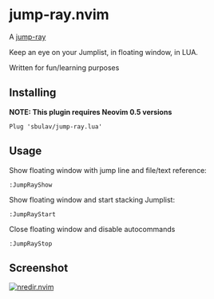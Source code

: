 jump-ray.nvim
=========

A [jump-ray](https://github.com/sbulav/jump-ray.nvim) 

Keep an eye on your Jumplist, in floating window, in LUA.

Written for fun/learning purposes
## Installing

**NOTE: This plugin requires Neovim 0.5 versions**

```
Plug 'sbulav/jump-ray.lua'
```

## Usage

Show floating window with jump line and file/text reference:

```
:JumpRayShow
```

Show floating window and start stacking Jumplist:

```
:JumpRayStart
```

Close floating window and disable autocommands

```
:JumpRayStop
```

## Screenshot

[![nredir.nvim](https://i.postimg.cc/wMhfFXCh/out.gif)](https://postimg.cc/y38y8ZYd)
